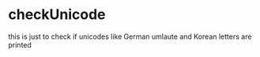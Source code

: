 # checkUnicode

this is just to check if unicodes like German umlaute and Korean letters are printed
